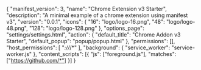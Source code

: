 {
  "manifest_version": 3,
  "name": "Chrome Extension v3 Starter",
  "description": "A minimal example of a chrome extension using manifest v3",
  "version": "0.0.1",
  "icons": {
      "16": "logo/logo-16.png",
      "48": "logo/logo-48.png",
      "128": "logo/logo-128.png"
  },
  "options_page": "settings/settings.html",
  "action": {
      "default_title": "Chrome Addon v3 Starter",
      "default_popup": "popup/popup.html"
  },
  "permissions": [],
  "host_permissions": [
      "*://*/*"
  ],
  "background": {
      "service_worker": "service-worker.js"
  },
  "content_scripts": [{
      "js": ["foreground.js"],
      "matches": ["https://github.com/*"]
  }]
}